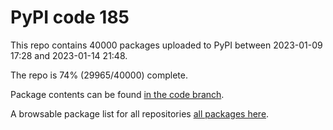 # PyPI code 185

This repo contains 40000 packages uploaded to PyPI between 
2023-01-09 17:28 and 2023-01-14 21:48.

The repo is 74% (29965/40000) complete.

Package contents can be found [in the code branch](https://github.com/pypi-data/pypi-mirror-185/tree/code/packages).

A browsable package list for all repositories [all packages here](https://pypi-data.github.io/website/repositories/pypi-mirror-185).


